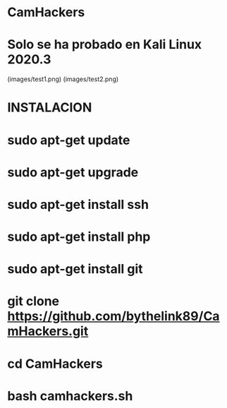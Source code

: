 # CamHackers

# Solo se ha probado en Kali Linux 2020.3
(images/test1.png)
(images/test2.png)
# INSTALACION

# sudo apt-get update
# sudo apt-get upgrade
# sudo apt-get install ssh
# sudo apt-get install php
# sudo apt-get install git
# git clone https://github.com/bythelink89/CamHackers.git
# cd CamHackers
# bash camhackers.sh

